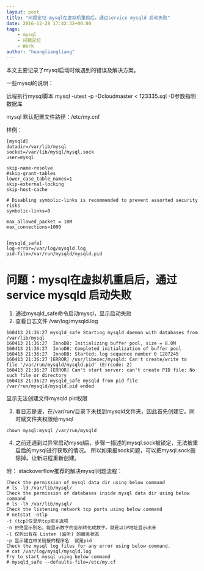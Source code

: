 ```yaml
---
layout: post
title: "问题定位-mysql在虚拟机重启后，通过service mysqld 启动失败"
date: 2016-12-28 17:42:32+00:00
tags:
    - mysql
    - 问题定位
    - Work
author: "huangliangliang"
---
```


本文主要记录了mysql启动时候遇到的错误及解决方案。

一些mysql的说明：

远程执行mysql脚本
mysql -utest -p -Dcloudmaster < 123335.sql
-D参数指明数据库

mysql 默认配置文件路径：/etc/my.cnf

样例：
```
[mysqld]
datadir=/var/lib/mysql
socket=/var/lib/mysql/mysql.sock
user=mysql

skip-name-resolve
#skip-grant-tables
lower_case_table_names=1
skip-external-locking
skip-host-cache

# Disabling symbolic-links is recommended to prevent assorted security risks
symbolic-links=0

max_allowed_packet = 10M
max_connections=1000


[mysqld_safe]
log-error=/var/log/mysqld.log
pid-file=/var/run/mysqld/mysqld.pid
```

# 问题：mysql在虚拟机重启后，通过service mysqld 启动失败

1. 通过mysqld_safe命令启动mysql，显示启动失败
2. 查看日志文件 /var/log/mysqld.log
```
160413 21:36:27 mysqld_safe Starting mysqld daemon with databases from /var/lib/mysql
160413 21:36:27  InnoDB: Initializing buffer pool, size = 8.0M
160413 21:36:27  InnoDB: Completed initialization of buffer pool
160413 21:36:27  InnoDB: Started; log sequence number 0 1287245
160413 21:36:27 [ERROR] /usr/libexec/mysqld: Can't create/write to file '/var/run/mysqld/mysqld.pid' (Errcode: 2)
160413 21:36:27 [ERROR] Can't start server: can't create PID file: No such file or directory
160413 21:36:27 mysqld_safe mysqld from pid file /var/run/mysqld/mysqld.pid ended
```

显示无法创建文件mysqld.pid权限

3. 看日志是说，在/var/run/目录下未找到mysqld文件夹，因此首先创建它。同时赋文件夹权限给mysql
```
chown mysql:mysql /var/run/mysqld
```
4. 之前还遇到过异常启动mysql后，步骤一描述的mysql.sock被锁定，无法被重启后的mysql进行获取的情况。
所以如果报sock问题，可以把mysql.sock删除掉。让新进程重新创建。


附：
stackoverflow推荐的解决mysql问题流程：
```
Check the permission of mysql data dir using below command
# ls -ld /var/lib/mysql/
Check the permission of databases inside mysql data dir using below command
# ls -lh /var/lib/mysql/
Check the listening network tcp ports using below command
# netstat -ntlp
-t (tcp)仅显示tcp相关选项
-n 拒绝显示别名，能显示数字的全部转化成数字。就是以IP地址显示出来
-l 仅列出有在 Listen (监听) 的服务状态
-p 显示建立相关链接的程序名  就是pid
Check the mysql log files for any error using below command.
# cat /var/log/mysql/mysqld.log
Try to start mysql using below command
# mysqld_safe --defaults-file=/etc/my.cf
```
